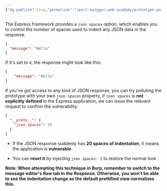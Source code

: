 ```yaml
---
{"dg-publish":true,"permalink":"/port-swigger-web-academy/prototype-pollution/server-side-prototype-pollution/json-spaces/"}
---
```


The Express framework provides a `json spaces` option, which enables you to control the number of spaces used to indent any JSON data in the response.

```json
{
  "message": "Hello"
}
```

If it's set to `4`, the response might look like this:

```json
{
    "message": "Hello"
}
```

If you've got access to any kind of JSON response, you can try polluting the prototype with your own `json spaces` property, if `json spaces` is **not explicitly defined** in the Express application, we can issue the relevant request to confirm the vulnerability.

```json
{
  "__proto__": {
    "json spaces": 20
  }
}
```

- If the JSON response suddenly has **20 spaces of indentation**, it means the application is **vulnerable**.
    
- You can **reset it** by injecting `json spaces: 2` to restore the normal look.

 
**Note:
When attempting this technique in Burp, remember to switch to the message editor's Raw tab in the Response. Otherwise, you won't be able to see the indentation change as the default prettified view normalizes this.**

